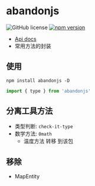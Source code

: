 # abandonjs

![GitHub license](https://img.shields.io/badge/license-MIT-blue.svg) [![npm version](https://img.shields.io/npm/v/abandonjs.svg?style=flat)](https://www.npmjs.com/package/abandonjs)

- [Api docs](https://abandonjs.github.io/)
- 常用方法的封装

## 使用

```shell
npm install abandonjs -D
```

```js
import { type } from 'abandonjs'
```

## 分离工具方法

- 类型判断: `check-it-type`
- 数学方法: `0math`
  - 温度方法 转移 到该包

## 移除

- MapEntity
